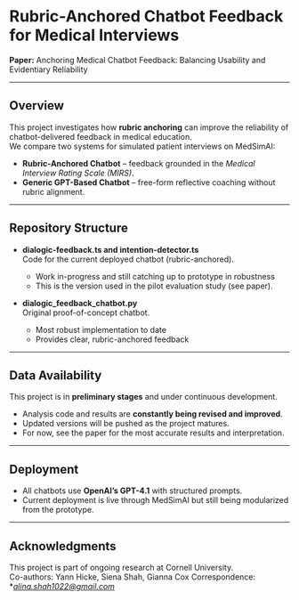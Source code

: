 # Rubric-Anchored Chatbot Feedback for Medical Interviews

 **Paper:** Anchoring Medical Chatbot Feedback: Balancing Usability and Evidentiary Reliability

---

##  Overview
This project investigates how **rubric anchoring** can improve the reliability of chatbot-delivered feedback in medical education.  
We compare two systems for simulated patient interviews on MedSimAI:

- **Rubric-Anchored Chatbot** – feedback grounded in the *Medical Interview Rating Scale (MIRS)*.  
- **Generic GPT-Based Chatbot** – free-form reflective coaching without rubric alignment.  

---

## Repository Structure

- **dialogic-feedback.ts and intention-detector.ts**  
  Code for the current deployed chatbot (rubric-anchored).  
  -  Work in-progress and still catching up to prototype in robustness 
  - This is the version used in the pilot evaluation study (see paper).  


- **dialogic_feedback_chatbot.py**  
  Original proof-of-concept chatbot.  
  - Most robust implementation to date 
  - Provides clear, rubric-anchored feedback 

---

## Data Availability
This project is in **preliminary stages** and under continuous development.  
- Analysis code and results are **constantly being revised and improved**.  
- Updated versions will be pushed as the project matures.  
- For now, see the paper for the most accurate results and interpretation.

---

## Deployment
- All chatbots use **OpenAI’s GPT-4.1** with structured prompts.  
- Current deployment is live through MedSimAI but still being modularized from the prototype.  
---

## Acknowledgments
This project is part of ongoing research at Cornell University.  
Co-authors: Yann Hicke, Siena Shah, Gianna Cox
Correspondence: **alina.shah1022@gmail.com*
